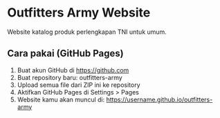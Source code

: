 
# Outfitters Army Website
Website katalog produk perlengkapan TNI untuk umum.

## Cara pakai (GitHub Pages)
1. Buat akun GitHub di https://github.com
2. Buat repository baru: outfitters-army
3. Upload semua file dari ZIP ini ke repository
4. Aktifkan GitHub Pages di Settings > Pages
5. Website kamu akan muncul di: https://username.github.io/outfitters-army
